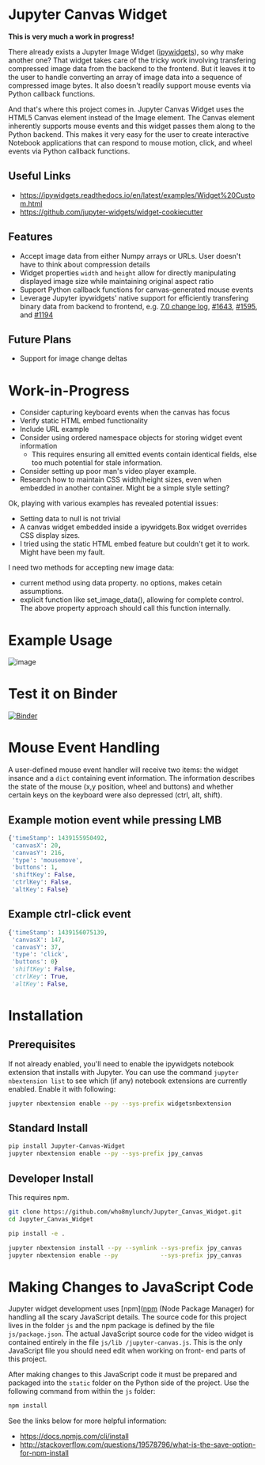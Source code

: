 # Jupyter Canvas Widget

**This is very much a work in progress!**

There already exists a Jupyter Image Widget ([ipywidgets](https://github.com/jupyter-widgets/ipywidgets/blob/master/ipywidgets/widgets/widget_image.py)),
so why make another one?  That widget takes care of the tricky work involving transfering compressed
image data from the backend to the frontend.  But it leaves it to the user to handle converting an
array of image data into a sequence of compressed image bytes.  It also doesn't readily support
mouse events via Python callback functions.

And that's where this project comes in.  Jupyter Canvas Widget uses the HTML5 Canvas element
instead of the Image element.  The Canvas element inherently supports mouse events and this widget
passes them along to the Python backend.  This makes it very easy for the user to create
interactive Notebook applications that can respond to mouse motion, click, and wheel events via
Python callback functions.

## Useful Links

- https://ipywidgets.readthedocs.io/en/latest/examples/Widget%20Custom.html
- https://github.com/jupyter-widgets/widget-cookiecutter


## Features

- Accept image data from either Numpy arrays or URLs.  User doesn't have to think about compression details
- Widget properties `width` and `height` allow for directly manipulating displayed image size while
  maintaining original aspect ratio
- Support Python callback functions for canvas-generated mouse events
- Leverage Jupyter ipywidgets' native support for efficiently transfering binary data from backend to
  frontend, e.g. [7.0 change log](https://github.com/jupyter-widgets/ipywidgets/blob/master/docs/source/changelog.md#70),
  [#1643](https://github.com/jupyter-widgets/ipywidgets/pull/1643),
  [#1595](https://github.com/jupyter-widgets/ipywidgets/pull/1595), and
  [#1194](https://github.com/jupyter-widgets/ipywidgets/pull/1194)


## Future Plans

- Support for image change deltas


# Work-in-Progress

- Consider capturing keyboard events when the canvas has focus
- Verify static HTML embed functionality
- Include URL example
- Consider using ordered namespace objects for storing widget event information
    - This requires ensuring all emitted events contain identical fields, else too much potential
      for stale information.
- Consider setting up poor man's video player example.
- Research how to maintain CSS width/height sizes, even when embedded in another container. Might
  be a simple style setting?


Ok, playing with various examples has revealed potential issues:
- Setting data to null is not trivial
- A canvas widget embedded inside a ipywidgets.Box widget overrides CSS display sizes.
- I tried using the static HTML embed feature but couldn't get it to work.  Might have been my fault.


I need two methods for accepting new image data:
- current method using data property.  no options, makes cetain assumptions.
- explicit function like set_image_data(), allowing for complete control.  The above property
  approach should call this function internally.


# Example Usage

![image](TBD)


# Test it on Binder

[![Binder](http://mybinder.org/badge.svg)](TBD)


# Mouse Event Handling

A user-defined mouse event handler will receive two items: the widget insance and a `dict`
containing event information.  The information describes the state of the mouse (x,y position,
wheel and buttons) and whether certain keys on the keyboard were also depressed (ctrl, alt, shift).

## Example motion event while pressing LMB

```py
{'timeStamp': 1439155950492,
 'canvasX': 20,
 'canvasY': 216,
 'type': 'mousemove',
 'buttons': 1,
 'shiftKey': False,
 'ctrlKey': False,
 'altKey': False}
```

## Example ctrl-click event

```py
{'timeStamp': 1439156075139,
 'canvasX': 147,
 'canvasY': 37,
 'type': 'click',
 'buttons': 0}
 'shiftKey': False,
 'ctrlKey': True,
 'altKey': False,
```


# Installation

## Prerequisites

If not already enabled, you'll need to enable the ipywidgets notebook extension that installs with
Jupyter.  You can use the command `jupyter nbextension list` to see which (if any) notebook
extensions are currently enabled.  Enable it with following:

```bash
jupyter nbextension enable --py --sys-prefix widgetsnbextension
```

## Standard Install

```bash
pip install Jupyter-Canvas-Widget
jupyter nbextension enable --py --sys-prefix jpy_canvas
```

## Developer Install

This requires npm.

```bash
git clone https://github.com/who8mylunch/Jupyter_Canvas_Widget.git
cd Jupyter_Canvas_Widget

pip install -e .

jupyter nbextension install --py --symlink --sys-prefix jpy_canvas
jupyter nbextension enable --py            --sys-prefix jpy_canvas
```

# Making Changes to JavaScript Code

Jupyter widget development uses [npm]([npm](https://docs.npmjs.com/getting-started/what-is-npm)
(Node Package Manager) for handling all the scary JavaScript details. The source code for this
project lives in the folder `js` and the npm package is defined by the file `js/package.json`.  The
actual JavaScript source code for the video widget is contained entirely in the file `js/lib
/jupyter-canvas.js`.  This is the only JavaScript file you should need edit when working on front-
end parts of this project.

After making changes to this JavaScript code it must be prepared and packaged into the `static`
folder on the Python side of the project.  Use the following command from within the `js` folder:

```bash
npm install
```

See the links below for more helpful information:
- https://docs.npmjs.com/cli/install
- http://stackoverflow.com/questions/19578796/what-is-the-save-option-for-npm-install

